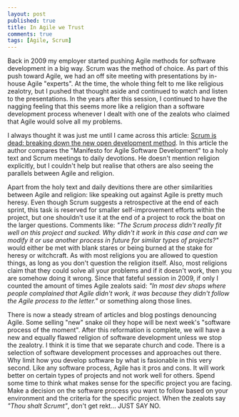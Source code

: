 ```yaml
---
layout: post
published: true
title: In Agile we Trust
comments: true
tags: [Agile, Scrum]
---
```


Back in 2009 my employer started pushing Agile methods for software development in a big way.  Scrum was the method of choice.  As part of this push toward Agile, we had an off site meeting with presentations by in-house Agile "experts".  At the time, the whole thing felt to me like religious zealotry, but I pushed that thought aside and continued to watch and listen to the presentations.  In the years after this session, I continued to have the nagging feeling that this seems more like a religion than a software development process whenever I dealt with one of the zealots who claimed that Agile would solve all my problems.  

I always thought it was just me until I came across this article: [Scrum is dead: breaking down the new open development method](https://opensource.com/business/15/11/open-development-method).  In this article the author compares the "Manifesto for Agile Software Development" to a holy text and Scrum meetings to daily devotions.  He doesn't mention religion explicitly, but I couldn't help but realise that others are also seeing the parallels between Agile and religion.  

Apart from the holy text and daily devitions there are other similarities between Agile and religion: like speaking out against Agile is pretty much heresy.  Even though Scrum suggests a retrospective at the end of each sprint, this task is reserved for smaller self-improvement efforts within the project, but one shouldn't use it at the end of a project to rock the boat on the larger questions.  Comments like: *"The Scrum process didn't really fit well on this project and sucked.  Why didn't it work in this case and can we modify it or use another process in future for similar types of projects?"* would either be met with blank stares or being burned at the stake for heresy or witchcraft.  As with most religions you are allowed to question things, as long as you don't question the religion itself.  Also, most religions claim that they could solve all your problems and if it doesn't work, then you are somehow doing it wrong.  Since that fateful session in 2009, if only I counted the amount of times Agile zealots said: *"In most dev shops where people complained that Agile didn't work, it was because they didn't follow the Agile process to the letter."* or something along those lines.  

There is now a steady stream of articles and blog postings denouncing Agile.  Some selling "new" snake oil they hope will be next week's "software process of the moment".  After this reformation is complete, we will have a new and equally flawed religion of software development unless we stop the zealotry.  I think it is time that we separate church and code.  There is a selection of software development processes and approaches out there.  Why limit how you develop software by what is fasionable in this very second.  Like any software process, Agile has it pros and cons.  It will work better on certain types of projects and not work well for others.  Spend some time to think what makes sense for the specific project you are facing.  Make a decision on the software process you want to follow based on your environment and the criteria for the specific project.  When the zealots say *"Thou shalt Scrumt"*, don't get rekt... JUST SAY NO.
